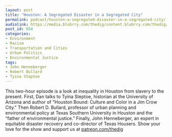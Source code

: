 ```yaml
---
layout: post
title: "Houston: A Segregated Disaster in a Segregated City"
permalink: podcast/houston-a-segregated-disaster-in-a-segregated-city/
audiolink: https://media.blubrry.com/thedig/content.blubrry.com/thedig/The_Dig_-_EP_47_-_HoustonSpecial.mp3
post_id: 654
categories: 
- Environment
- Racism
- Transportation and Cities
- Urban Politics
- Environmental Justice
tags: 
- John Henneberger
- Robert Bullard
- Tyina Steptoe
---
```


This two-hour episode is a look at inequality in Houston from slavery to the present. First, Dan talks to Tyina Steptoe, historian at the University of Arizona and author of "Houston Bound: Culture and Color in a Jim Crow City." Then Robert D. Bullard, professor of urban planning and environmental policy at Texas Southern University in Houston and the “father of environmental justice.” Finally, John Henneberger, an expert in equitable disaster recovery and co-director of Texas Housers. Show your love for the show and support us at 
[patreon.com/thedig](http://www.patreon.com/TheDig) 
